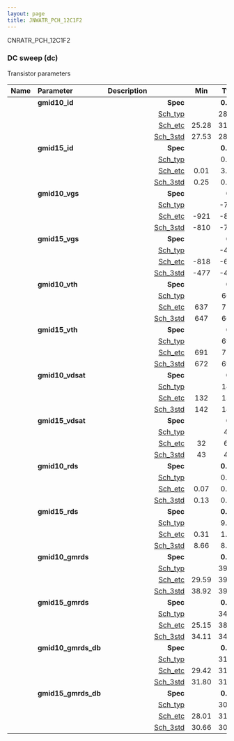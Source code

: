 ```yaml
---
layout: page
title: JNWATR_PCH_12C1F2
---
```



CNRATR_PCH_12C1F2

### DC sweep (dc)

Transistor parameters



|**Name**|**Parameter**|**Description**| |**Min**|**Typ**|**Max**| Unit|
|:---|:---|:---|---:|:---:|:---:|:---:| ---:|
||**gmid10\_id** || **Spec**  |  | **0.00** |  | **uA** |
| | | |<a href='results/dc_Sch_typical.html'>Sch_typ</a>| | 28.57 |  | |
| | | |<a href='results/dc_Sch_etc.html'>Sch_etc</a>|25.28 | 31.10 | 44.87 | |
| | | |<a href='results/dc_Sch_mc.html'>Sch_3std</a>|27.53 | 28.67 | 29.80 | |
||**gmid15\_id** || **Spec**  |  | **0.00** |  | **uA** |
| | | |<a href='results/dc_Sch_typical.html'>Sch_typ</a>| | 0.26 |  | |
| | | |<a href='results/dc_Sch_etc.html'>Sch_etc</a>|0.01 | 3.05 | 7.50 | |
| | | |<a href='results/dc_Sch_mc.html'>Sch_3std</a>|0.25 | 0.26 | 0.27 | |
||**gmid10\_vgs** || **Spec**  |  | **0** |  | **mV** |
| | | |<a href='results/dc_Sch_typical.html'>Sch_typ</a>| | -790 |  | |
| | | |<a href='results/dc_Sch_etc.html'>Sch_etc</a>|-921 | -848 | -732 | |
| | | |<a href='results/dc_Sch_mc.html'>Sch_3std</a>|-810 | -791 | -772 | |
||**gmid15\_vgs** || **Spec**  |  | **0** |  | **mV** |
| | | |<a href='results/dc_Sch_typical.html'>Sch_typ</a>| | -459 |  | |
| | | |<a href='results/dc_Sch_etc.html'>Sch_etc</a>|-818 | -663 | -169 | |
| | | |<a href='results/dc_Sch_mc.html'>Sch_3std</a>|-477 | -460 | -444 | |
||**gmid10\_vth** || **Spec**  |  | **0** |  | **mV** |
| | | |<a href='results/dc_Sch_typical.html'>Sch_typ</a>| | 666 |  | |
| | | |<a href='results/dc_Sch_etc.html'>Sch_etc</a>|637 | 712 | 765 | |
| | | |<a href='results/dc_Sch_mc.html'>Sch_3std</a>|647 | 667 | 687 | |
||**gmid15\_vth** || **Spec**  |  | **0** |  | **mV** |
| | | |<a href='results/dc_Sch_typical.html'>Sch_typ</a>| | 690 |  | |
| | | |<a href='results/dc_Sch_etc.html'>Sch_etc</a>|691 | 724 | 788 | |
| | | |<a href='results/dc_Sch_mc.html'>Sch_3std</a>|672 | 690 | 709 | |
||**gmid10\_vdsat** || **Spec**  |  | **0** |  | **mV** |
| | | |<a href='results/dc_Sch_typical.html'>Sch_typ</a>| | 144 |  | |
| | | |<a href='results/dc_Sch_etc.html'>Sch_etc</a>|132 | 139 | 147 | |
| | | |<a href='results/dc_Sch_mc.html'>Sch_3std</a>|142 | 145 | 147 | |
||**gmid15\_vdsat** || **Spec**  |  | **0** |  | **mV** |
| | | |<a href='results/dc_Sch_typical.html'>Sch_typ</a>| | 43 |  | |
| | | |<a href='results/dc_Sch_etc.html'>Sch_etc</a>|32 | 62 | 75 | |
| | | |<a href='results/dc_Sch_mc.html'>Sch_3std</a>|43 | 43 | 43 | |
||**gmid10\_rds** || **Spec**  |  | **0.00** |  | **MOhm** |
| | | |<a href='results/dc_Sch_typical.html'>Sch_typ</a>| | 0.14 |  | |
| | | |<a href='results/dc_Sch_etc.html'>Sch_etc</a>|0.07 | 0.13 | 0.20 | |
| | | |<a href='results/dc_Sch_mc.html'>Sch_3std</a>|0.13 | 0.14 | 0.14 | |
||**gmid15\_rds** || **Spec**  |  | **0.00** |  | **MOhm** |
| | | |<a href='results/dc_Sch_typical.html'>Sch_typ</a>| | 9.01 |  | |
| | | |<a href='results/dc_Sch_etc.html'>Sch_etc</a>|0.31 | 1.07 | 164.39 | |
| | | |<a href='results/dc_Sch_mc.html'>Sch_3std</a>|8.66 | 8.97 | 9.29 | |
||**gmid10\_gmrds** || **Spec**  |  | **0.00** |  | **V** |
| | | |<a href='results/dc_Sch_typical.html'>Sch_typ</a>| | 39.54 |  | |
| | | |<a href='results/dc_Sch_etc.html'>Sch_etc</a>|29.59 | 39.71 | 50.14 | |
| | | |<a href='results/dc_Sch_mc.html'>Sch_3std</a>|38.92 | 39.51 | 40.11 | |
||**gmid15\_gmrds** || **Spec**  |  | **0.00** |  | **V** |
| | | |<a href='results/dc_Sch_typical.html'>Sch_typ</a>| | 34.59 |  | |
| | | |<a href='results/dc_Sch_etc.html'>Sch_etc</a>|25.15 | 38.38 | 51.31 | |
| | | |<a href='results/dc_Sch_mc.html'>Sch_3std</a>|34.11 | 34.56 | 35.02 | |
||**gmid10\_gmrds\_db** || **Spec**  |  | **0.00** |  | **dB** |
| | | |<a href='results/dc_Sch_typical.html'>Sch_typ</a>| | 31.94 |  | |
| | | |<a href='results/dc_Sch_etc.html'>Sch_etc</a>|29.42 | 31.87 | 34.00 | |
| | | |<a href='results/dc_Sch_mc.html'>Sch_3std</a>|31.80 | 31.94 | 32.07 | |
||**gmid15\_gmrds\_db** || **Spec**  |  | **0.00** |  | **dB** |
| | | |<a href='results/dc_Sch_typical.html'>Sch_typ</a>| | 30.78 |  | |
| | | |<a href='results/dc_Sch_etc.html'>Sch_etc</a>|28.01 | 31.58 | 34.20 | |
| | | |<a href='results/dc_Sch_mc.html'>Sch_3std</a>|30.66 | 30.77 | 30.89 | |

